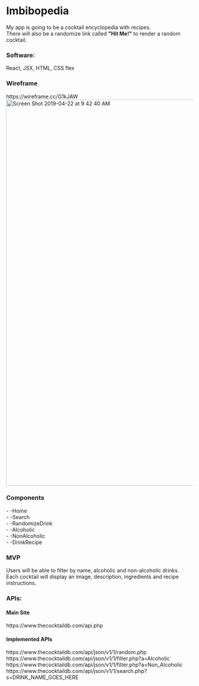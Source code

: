 <h1>Imbibopedia</h1>

My app is going to be a cocktail encyclopedia with recipes.<br /> 
There will also be a randomize link called **"Hit Me!"** to render a random cocktail.<br />


<h3>Software:</h3>
React, JSX, HTML, CSS flex


<h3>Wireframe</h3>
https://wireframe.cc/G1kJAW
<img width="1044" alt="Screen Shot 2019-04-22 at 9 42 40 AM" src="https://user-images.githubusercontent.com/47368206/56503302-0eca3f00-64e3-11e9-9cbb-77c7fc5a734f.png">


<h3>Components</h3>
- -Home<br />
- -Search<br />
- -RandomizeDrink<br />
- -Alcoholic<br />
- -NonAlcoholic<br />
- -DrinkRecipe

<h3>MVP</h3>
Users will be able to filter by name, alcoholic and non-alcoholic drinks.<br />
Each cocktail will display an image, description, ingredients and recipe instructions.<br />
  
<h3>APIs:</h3>
<h4>Main Site</h4>
https://www.thecocktaildb.com/api.php
<h4>Implemented APIs</h4>
https://www.thecocktaildb.com/api/json/v1/1/random.php<br />
https://www.thecocktaildb.com/api/json/v1/1/filter.php?a=Alcoholic<br />
https://www.thecocktaildb.com/api/json/v1/1/filter.php?a=Non_Alcoholic<br />
https://www.thecocktaildb.com/api/json/v1/1/search.php?s=DRINK_NAME_GOES_HERE<br />